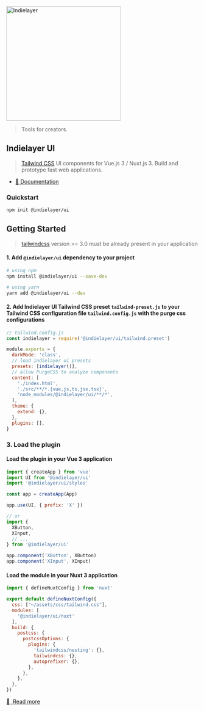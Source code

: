 <a href="https://indielayer.com/">
  <img src="https://user-images.githubusercontent.com/3942799/90314498-25807a80-df0c-11ea-9e3a-b2b919bc9f10.png" alt="Indielayer" width="300" />
</a>

> Tools for creators.

## Indielayer UI

> [Tailwind CSS](https://tailwindcss.com) UI components for Vue.js 3 / Nuxt.js 3. Build and prototype fast web applications.

- [📖 Documentation](https://indielayer.com/ui)

### Quickstart
```bash
npm init @indielayer/ui
```

## Getting Started

> [tailwindcss](https://tailwindcss.com) version >= 3.0 must be already present in your application

#### 1. Add `@indielayer/ui` dependency to your project

```bash
# using npm
npm install @indielayer/ui --save-dev

# using yarn
yarn add @indielayer/ui --dev
```

#### 2. Add Indielayer UI Tailwind CSS preset `tailwind-preset.js` to your Tailwind CSS configuration file `tailwind.config.js` with the purge css configurations

```javascript
// tailwind.config.js
const indielayer = require('@indielayer/ui/tailwind.preset')

module.exports = {
  darkMode: 'class',
  // load indielayer ui presets
  presets: [indielayer()],
  // allow PurgeCSS to analyze components
  content: [
    './index.html',
    './src/**/*.{vue,js,ts,jsx,tsx}',
    'node_modules/@indielayer/ui/**/*',
  ],
  theme: {
    extend: {},
  },
  plugins: [],
}
```

### 3. Load the plugin
#### Load the plugin in your Vue 3 application

```javascript
import { createApp } from 'vue'
import UI from '@indielayer/ui'
import '@indielayer/ui/styles'

const app = createApp(App)

app.use(UI, { prefix: 'X' })

// or
import {
  XButton,
  XInput,
  // ...
} from '@indielayer/ui'

app.component('XButton', XButton)
app.component('XInput', XInput)
```

#### Load the module in your Nuxt 3 application

```javascript
import { defineNuxtConfig } from 'nuxt'

export default defineNuxtConfig({
  css: ["~/assets/css/tailwind.css"],
  modules: [
    '@indielayer/ui/nuxt'
  ],
  build: {
    postcss: {
      postcssOptions: {
        plugins: {
          'tailwindcss/nesting': {},
          tailwindcss: {},
          autoprefixer: {},
        },
      },
    },
  },
})
```

[📖 &nbsp;Read more](https://indielayer.com/ui)
